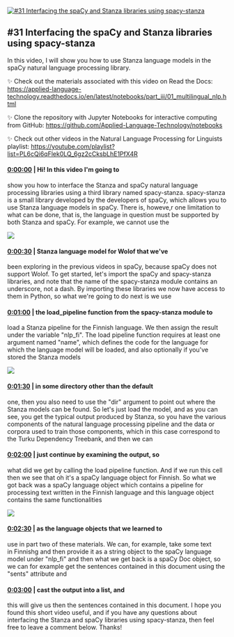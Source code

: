 [![#31 Interfacing the spaCy and Stanza libraries using spacy-stanza](https://i.ytimg.com/vi/Yqy7I7c7EXc/maxresdefault.jpg)](https://www.youtube.com/watch?v=Yqy7I7c7EXc)

## #31 Interfacing the spaCy and Stanza libraries using spacy-stanza

In this video, I will show you how to use Stanza language models in the spaCy natural language processing library.



✨ Check out the materials associated with this video on Read the Docs: https://applied-language-technology.readthedocs.io/en/latest/notebooks/part_iii/01_multilingual_nlp.html



✨ Clone the repository with Jupyter Notebooks for interactive computing from GitHub: https://github.com/Applied-Language-Technology/notebooks



✨ Check out other videos in the Natural Language Processing for Linguists playlist: https://youtube.com/playlist?list=PL6cQi6qFlek0LQ_6gz2cCksbLhE1PfX4R



#### [0:00:00](https://www.youtube.com/watch?v=Yqy7I7c7EXc&t=0) |  Hi! In this video I'm going to

show you how to interface the Stanza and spaCy natural language processing libraries using a third library named spacy-stanza. spacy-stanza is a small library developed by the developers of spaCy, which allows you to use Stanza language models in spaCy. There is, howeve,r one limitation to what can be done, that is, the language in question must be supported by both Stanza and spaCy. For example, we cannot use the  

![](https://i.ytimg.com/vi/Yqy7I7c7EXc/maxres1.jpg)



#### [0:00:30](https://www.youtube.com/watch?v=Yqy7I7c7EXc&t=30) |  Stanza language model for Wolof that we've

been exploring in the previous videos in spaCy, because spaCy does not support Wolof. To get started, let's import the spaCy and spacy-stanza libraries, and note that the name of the spacy-stanza module contains an underscore, not a dash. By importing these libraries we now have access to them in Python, so what we're going to do next is we use  

#### [0:01:00](https://www.youtube.com/watch?v=Yqy7I7c7EXc&t=60) |  the load_pipeline function from the spacy-stanza module to

load a Stanza pipeline for the Finnish language. We then assign the result under the variable "nlp_fi". The load pipeline function requires at least one argument named "name", which defines the code for the language for which the language model will be loaded, and also optionally if you've stored the Stanza models  

![](https://i.ytimg.com/vi/Yqy7I7c7EXc/maxres2.jpg)



#### [0:01:30](https://www.youtube.com/watch?v=Yqy7I7c7EXc&t=90) |  in some directory other than the default

one, then you also need to use the "dir" argument to point out where the Stanza models can be found. So let's just load the model, and as you can see, you get the typical output produced by Stanza, so you have the various components of the natural language processing pipeline and the data or corpora used to train those components, which in this case correspond to the Turku Dependency Treebank, and then we can  

#### [0:02:00](https://www.youtube.com/watch?v=Yqy7I7c7EXc&t=120) |  just continue by examining the output, so

what did we get by calling the load pipeline function. And if we run this cell then we see that oh it's a spaCy language object for Finnish. So what we got back was a spaCy language object which contains a pipeline for processing text written in the Finnish language and this language object contains the same functionalities  

![](https://i.ytimg.com/vi/Yqy7I7c7EXc/maxres3.jpg)



#### [0:02:30](https://www.youtube.com/watch?v=Yqy7I7c7EXc&t=150) |  as the language objects that we learned to

use in part two of these materials. We can, for example, take some text in Finnishg and then provide it as a string object to the spaCy language model under "nlp_fi" and then what we get back is a spaCy Doc object, so we can for example get the sentences contained in this document using the "sents" attribute and  

#### [0:03:00](https://www.youtube.com/watch?v=Yqy7I7c7EXc&t=180) |  cast the output into a list, and

this will give us then the sentences contained in this document. I hope you found this short video useful, and if you have any questions about interfacing the Stanza and spaCy libraries using spacy-stanza, then feel free to leave a comment below. Thanks!  